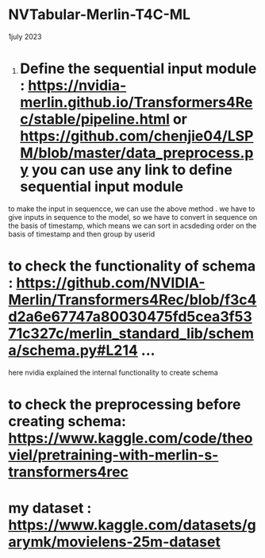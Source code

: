 # NVTabular-Merlin-T4C-ML
1july 2023
1. # Define the sequential input module :    https://nvidia-merlin.github.io/Transformers4Rec/stable/pipeline.html   or https://github.com/chenjie04/LSPM/blob/master/data_preprocess.py      you can use any link to define sequential input module 
to make the input in sequencce, we can use the above method . we have to give inputs in sequence to the model, so we have to convert in sequence on the basis of timestamp, which means we can sort in acsdeding order on the basis of timestamp and then group by userid   

# to check the functionality of schema : https://github.com/NVIDIA-Merlin/Transformers4Rec/blob/f3c4d2a6e67747a80030475fd5cea3f5371c327c/merlin_standard_lib/schema/schema.py#L214 ... 
here nvidia explained the internal functionality to create schema 

# to check the preprocessing before creating schema: https://www.kaggle.com/code/theoviel/pretraining-with-merlin-s-transformers4rec

# my dataset : https://www.kaggle.com/datasets/garymk/movielens-25m-dataset
